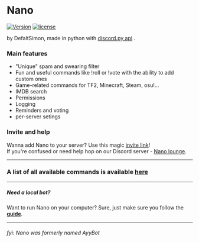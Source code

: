 # Nano

[![Version](https://img.shields.io/badge/version-3.4.3-green.svg)](https://defaltsimon.github.io/Nano/)
[![license](https://img.shields.io/github/license/mashape/apistatus.svg)](https://github.com/DefaltSimon/Nano/blob/master/LICENSE)

by DefaltSimon, made in python with [discord.py api](https://github.com/Rapptz/discord.py) .

### Main features  
* "Unique" spam and swearing filter  
* Fun and useful commands like !roll or !vote with the ability to add custom ones  
* Game-related commands for TF2, Minecraft, Steam, osu!...  
* IMDB search  
* Permissions  
* Logging  
* Reminders and voting
* per-server setings

### Invite and help  
  
Wanna add Nano to your server? Use this magic [invite link](https://discordapp.com/oauth2/authorize?client_id=171632249459048448&scope=bot&permissions=8)!  
If you're confused or need help hop on our Discord server - [Nano lounge](https://discord.gg/FZJB6UJ).  

----
  
### A list of all available commands is available [here](https://github.com/DefaltSimon/Nano/wiki/Commands)  

----

##### Need a local bot?
Want to run Nano on your computer? Sure, just make sure you follow the **[guide](https://github.com/DefaltSimon/Nano/wiki/Hosting-Nano-yourself)**.  
  
----
###### fyi: Nano was formerly named AyyBot
